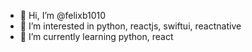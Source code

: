 - 👋 Hi, I’m @felixb1010
- 👀 I’m interested in python, reactjs, swiftui, reactnative
- 🌱 I’m currently learning python, react
